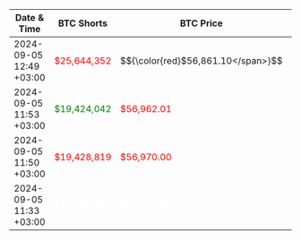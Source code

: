 | Date & Time | BTC Shorts | BTC Price | ETH Shorts | ETH Price |
|-------------|------------|------------|------------|------------|
| 2024-09-05 12:49 +03:00 | <span style="color:red">$25,644,352</span> | $${\color{red}$56,861.10</span>}$$ | <span style="color:green">$16,211,849</span> | <span style="color:red">$2,396.66</span> |
| 2024-09-05 11:53 +03:00 | <span style="color:green">$19,424,042</span> | <span style="color:red">$56,962.01</span> | <span style="color:green">$16,492,405</span> | <span style="color:red">$2,402.00</span> |
| 2024-09-05 11:50 +03:00 | <span style="color:red">$19,428,819</span> | <span style="color:red">$56,970.00</span> | <span style="color:green">$16,500,714</span> | <span style="color:red">$2,402.67</span> |
| 2024-09-05 11:33 +03:00 | <span style="color:white">$19,196,691</span> | <span style="color:white">$57,108.96</span> | <span style="color:white">$16,528,597</span> | <span style="color:white">$2,405.90</span> |
